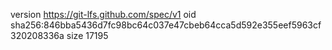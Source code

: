 version https://git-lfs.github.com/spec/v1
oid sha256:846bba5436d7fc98bc64c037e47cbeb64cca5d592e355eef5963cf320208336a
size 17195
